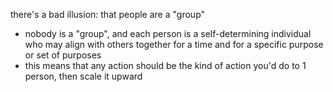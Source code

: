 
there's a bad illusion: that people are a "group"
- nobody is a "group", and each person is a self-determining individual who may align with others together for a time and for a specific purpose or set of purposes
- this means that any action should be the kind of action you'd do to 1 person, then scale it upward
